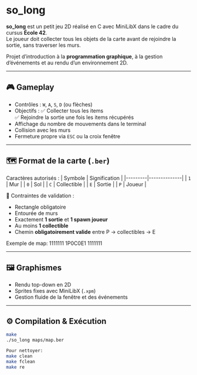 # so_long

**so_long** est un petit jeu 2D réalisé en C avec MiniLibX dans le cadre du cursus **École 42**.  
Le joueur doit collecter tous les objets de la carte avant de rejoindre la sortie, sans traverser les murs.

Projet d’introduction à la **programmation graphique**, à la gestion d’événements et au rendu d’un environnement 2D.

---

## 🎮 Gameplay

- Contrôles : `W`, `A`, `S`, `D` (ou flèches)
- Objectifs :
  ✅ Collecter tous les items  
  ✅ Rejoindre la sortie une fois les items récupérés  
- Affichage du nombre de mouvements dans le terminal
- Collision avec les murs
- Fermeture propre via `ESC` ou la croix fenêtre

---

## 🗺️ Format de la carte (`.ber`)

Caractères autorisés :
| Symbole | Signification |
|---------|--------------|
| `1` | Mur |
| `0` | Sol |
| `C` | Collectible |
| `E` | Sortie |
| `P` | Joueur |

📌 Contraintes de validation :
- Rectangle obligatoire
- Entourée de murs
- Exactement **1 sortie** et **1 spawn joueur**
- Au moins **1 collectible**
- Chemin **obligatoirement valide** entre P → collectibles → E

Exemple de map:
1111111
1P0C0E1
1111111


---

## 🖼️ Graphismes

- Rendu top-down en 2D
- Sprites fixes avec MiniLibX (`.xpm`)
- Gestion fluide de la fenêtre et des événements

---

## ⚙️ Compilation & Exécution

```sh
make
./so_long maps/map.ber

Pour nettoyer:
make clean
make fclean
make re

